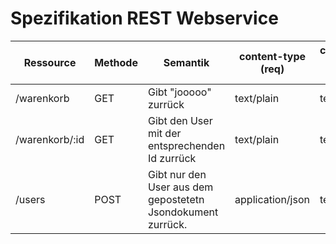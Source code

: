 

# Spezifikation REST Webservice


| Ressource      | Methode | Semantik                                                    | content-type (req) | content-type (res) |
|----------------|---------|-------------------------------------------------------------|--------------------|--------------------|
| /warenkorb     | GET     | Gibt "jooooo" zurrück                                        | text/plain         | text/plain         |
| /warenkorb/:id | GET     | Gibt den User mit der entsprechenden Id zurrück             | text/plain         | text/plain         |
| /users         | POST    | Gibt nur den User aus dem gepostetetn Jsondokument zurrück. | application/json   | text/plain          |
